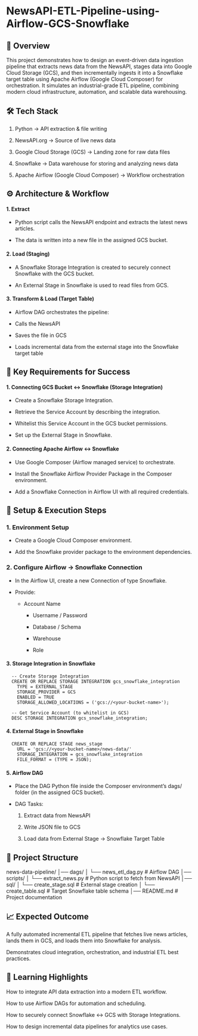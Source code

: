 # NewsAPI-ETL-Pipeline-using-Airflow-GCS-Snowflake
## 🔎 Overview
  This project demonstrates how to design an event-driven data ingestion pipeline that extracts news data from the NewsAPI, stages data into Google Cloud Storage (GCS), and then incrementally ingests it into a     Snowflake target table using Apache Airflow (Google Cloud Composer) for orchestration.
  It simulates an industrial-grade ETL pipeline, combining modern cloud infrastructure, automation, and scalable data warehousing.

## 🛠️ Tech Stack
1. Python → API extraction & file writing
    
    
2. NewsAPI.org → Source of live news data
    
    
3. Google Cloud Storage (GCS) → Landing zone for raw data files
    
    
4. Snowflake → Data warehouse for storing and analyzing news data
    
    
5. Apache Airflow (Google Cloud Composer) → Workflow orchestration
    


## ⚙️ Architecture & Workflow
#### 1. Extract


* Python script calls the NewsAPI endpoint and extracts the latest news articles.


* The data is written into a new file in the assigned GCS bucket.


#### 2. Load (Staging)


  * A Snowflake Storage Integration is created to securely connect Snowflake with the GCS bucket.
  
  
  * An External Stage in Snowflake is used to read files from GCS.
  
  
#### 3. Transform & Load (Target Table)
  
  
  * Airflow DAG orchestrates the pipeline:
  
  
  * Calls the NewsAPI
  
  
  * Saves the file in GCS
  
  
  * Loads incremental data from the external stage into the Snowflake target table



## 🔑 Key Requirements for Success
#### 1. Connecting GCS Bucket ↔ Snowflake (Storage Integration)
   * Create a Snowflake Storage Integration.


  * Retrieve the Service Account by describing the integration.


  * Whitelist this Service Account in the GCS bucket permissions.


  * Set up the External Stage in Snowflake.


#### 2. Connecting Apache Airflow ↔ Snowflake
   * Use Google Composer (Airflow managed service) to orchestrate.


   * Install the Snowflake Airflow Provider Package in the Composer environment.


   * Add a Snowflake Connection in Airflow UI with all required credentials.



## 🚀 Setup & Execution Steps
### 1. Environment Setup
  * Create a Google Cloud Composer environment.


  * Add the Snowflake provider package to the environment dependencies.


### 2. Configure Airflow → Snowflake Connection
  * In the Airflow UI, create a new Connection of type Snowflake.


* Provide:


  - Account Name


    - Username / Password


    - Database / Schema


    - Warehouse


    - Role


#### 3. Storage Integration in Snowflake
      -- Create Storage Integration
      CREATE OR REPLACE STORAGE INTEGRATION gcs_snowflake_integration
        TYPE = EXTERNAL_STAGE
        STORAGE_PROVIDER = GCS
        ENABLED = TRUE
        STORAGE_ALLOWED_LOCATIONS = ('gcs://<your-bucket-name>');
      
      -- Get Service Account (to whitelist in GCS)
      DESC STORAGE INTEGRATION gcs_snowflake_integration;

#### 4. External Stage in Snowflake
      CREATE OR REPLACE STAGE news_stage
        URL = 'gcs://<your-bucket-name>/news-data/'
        STORAGE_INTEGRATION = gcs_snowflake_integration
        FILE_FORMAT = (TYPE = JSON);

#### 5. Airflow DAG
  - Place the DAG Python file inside the Composer environment’s dags/ folder (in the assigned GCS bucket).


- DAG Tasks:


  1. Extract data from NewsAPI


  2. Write JSON file to GCS


  3. Load data from External Stage → Snowflake Target Table



## 📂 Project Structure
news-data-pipeline/
│── dags/
│   └── news_etl_dag.py         # Airflow DAG
│── scripts/
│   └── extract_news.py         # Python script to fetch from NewsAPI
│── sql/
│   └── create_stage.sql        # External stage creation
│   └── create_table.sql        # Target Snowflake table schema
│── README.md                   # Project documentation


## 📈 Expected Outcome
A fully automated incremental ETL pipeline that fetches live news articles, lands them in GCS, and loads them into Snowflake for analysis.


Demonstrates cloud integration, orchestration, and industrial ETL best practices.



## 🌟 Learning Highlights
How to integrate API data extraction into a modern ETL workflow.


How to use Airflow DAGs for automation and scheduling.


How to securely connect Snowflake ↔ GCS with Storage Integrations.


How to design incremental data pipelines for analytics use cases.
